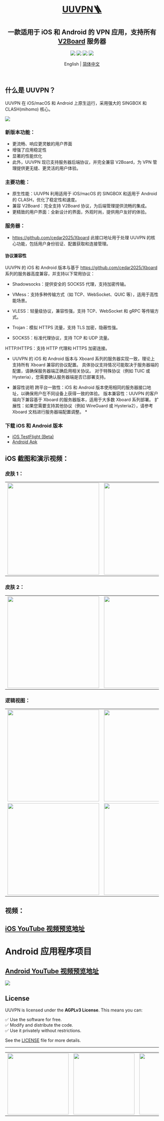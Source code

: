 <div align="center">
<a name="readme-top"></a>
<h1><a href="https://www.uuvpn.com/" target="_blank">UUVPN🪜</a></h1>

## 一款适用于 iOS 和 Android 的 VPN 应用，支持所有 [V2Board](https://github.com/cedar2025/Xboard) 服务器

[![][license-shield]][license-link] [![][docs-shield]][docs-link] [![][github-release-shield]][github-release-link] [![][github-stars-shield]][github-stars-link]

English | [简体中文](README-zh_CN.md)
</div>
<br/>

## 什么是 UUVPN？
UUVPN 在 iOS/macOS 和 Android 上原生运行，采用强大的 SINGBOX 和 CLASH(mihomo) 核心。

![](screenshots/android/combined_image11-19_12-04-1.jpeg)

### 新版本功能：

- 更流畅、响应更灵敏的用户界面
- 增强了应用稳定性
- 显著的性能优化
- 此外，UUVPN 现已支持服务器后端协议，并完全兼容 V2Board，为 VPN 管理提供更无缝、更灵活的用户体验。

### 主要功能：
- 原生性能：UUVPN 利用适用于 iOS/macOS 的 SINGBOX 和适用于 Android 的 CLASH，优化了稳定性和速度。
- 兼容 V2Board：完全支持 V2Board 协议，为后端管理提供流畅的集成。
- 更精致的用户界面：全新设计的界面，外观时尚，提供用户友好的体验。

### 服务器：
- https://github.com/cedar2025/Xboard
此接口地址用于处理 UUVPN 的核心功能，包括用户身份验证、配置获取和连接管理。

#### 协议兼容性
UUVPN 的 iOS 和 Android 版本与基于 https://github.com/cedar2025/Xboard 系列的服务器高度兼容，并支持以下常用协议：

- Shadowsocks：提供安全的 SOCKS5 代理，支持加密传输。

- VMess：支持多种传输方式（如 TCP、WebSocket、QUIC 等），适用于高性能场景。

- VLESS：轻量级协议，兼容性强，支持 TCP、WebSocket 和 gRPC 等传输方式。

- Trojan：模拟 HTTPS 流量，支持 TLS 加密，隐蔽性强。

- SOCKS5：标准代理协议，支持 TCP 和 UDP 流量。

HTTP/HTTPS：支持 HTTP 代理和 HTTPS 加密连接。

* UUVPN 的 iOS 和 Android 版本与 Xboard 系列的服务器实现一致，理论上支持所有 Xboard 兼容的协议配置。
具体协议支持情况可能取决于服务器端的配置，请确保服务器端正确启用相关协议。
对于特殊协议（例如 TUIC 或 Hysteria），您需要确认服务器端是否已部署支持。
- 兼容性说明
跨平台一致性：iOS 和 Android 版本使用相同的服务器接口地址，以确保用户在不同设备上获得一致的体验。
版本兼容性：UUVPN 的客户端向下兼容基于 Xboard 的服务器版本，适用于大多数 Xboard 系列部署。
扩展性：如果您需要支持其他协议（例如 WireGuard 或 Hysteria2），请参考 Xboard 文档进行服务器端配置调整。 *

### 下载 iOS 和 Android 版本
- [iOS TestFlight (Beta)](https://t.me/dcgzeus)
- [Android Apk](https://github.com/nicolastinkl/UUVPN/releases)

## iOS 截图和演示视频：

### 皮肤 1：
<table>
<tr>

<td><img src="screenshots/IMG_8546.PNG" width="300" /></td>
<td><img src="screenshots/IMG_8544.PNG" width="300" /></td>
<td><img src="screenshots/IMG_8547.PNG" width="300" /></td>
</tr>

</table>

### 皮肤 2：

<table>

<tr>

<td><img src="screenshots/21-31-06.png" width="300" /></td>
<td><img src="screenshots/IMG_8728.PNG" width="300" /></td>
<td><img src="screenshots/IMG_8725.PNG" width="300" /></td>
</tr>

</table>

### 逻辑视图：

<table>

<tr>

<td><img src="screenshots/mmexport1730598307009.png" width="300" /></td>
<td><img src="screenshots/mmexport1730598308041.png" width="300" /></td>
<td><img src="screenshots/mmexport1730598311150.png" width="300" /></td>
</tr>

<tr>

<td><img src="screenshots/gongdan.png" width="300" /></td>
<td><img src="screenshots/gongdanchat.png" width="300" /></td>
<td><img src="screenshots/mmexport1730598305428.jpg" width="300" /></td>
</tr>

</table>

## 视频：
<table>
<tr>
<td><img src="screenshots/13264cf9-99e7-4ff8-8e32-2564eea05670.gif" width="200" /></td>
 <td><img src="screenshots/8a51ed33-248b-45eb-b5ba-b92821256632.gif" width="200" /></td>
 <td><img src="screenshots/8a51ed33-248b-45eb-b5ba-b928212566321.gif" width="200" /></td>

 </tr>
</表>


## [iOS YouTube 视频预览地址](https://www.youtube.com/shorts/tnr38-IM-Xo)


# Android 应用程序项目


## [Android YouTube 视频预览地址](https://youtube.com/shorts/zI1hrpFJbtg?feature=share)


![](屏幕nshots/combined_image12-31_10-39.jpeg) 

## License

UUVPN is licensed under the **AGPLv3 License**. This means you can:

✅ Use the software for free.  
✅ Modify and distribute the code.  
✅ Use it privately without restrictions.

See the [LICENSE](LICENSE) file for more details.

---
 

<!-- UUVPN Other link-->
[license-link]: https://www.gnu.org/licenses/agpl-3.0.html 

<!-- Shield link-->
[license-shield]: https://img.shields.io/badge/License-MIT-blue.svg
[license-link]: https://github.com/nicolastinkl/UUVPN/blob/main/LICENSE
[docs-shield]: https://img.shields.io/badge/Docs-Latest-green.svg
[docs-link]: https://github.com/cedar2025/Xboard/blob/master/docs
[github-release-shield]: https://img.shields.io/github/v/release/nicolastinkl/UUVPN
[github-release-link]: https://github.com/nicolastinkl/UUVPN/releases
[github-stars-shield]: https://img.shields.io/github/stars/nicolastinkl/UUVPN
[github-stars-link]: https://github.com/nicolastinkl/UUVPN/stargazers
